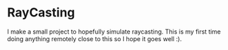 # RayCasting
I make a small project to hopefully simulate raycasting. This is my first time doing anything remotely close to this so I hope it goes well :).
